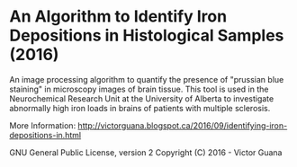 # An Algorithm to Identify Iron Depositions in Histological Samples (2016)

An image processing algorithm to quantify the presence of "prussian blue staining" in microscopy images of brain tissue. This tool is used in the Neurochemical Research Unit at the University of Alberta to investigate abnormally high iron loads in brains of patients with multiple sclerosis.

More Information: http://victorguana.blogspot.ca/2016/09/identifying-iron-depositions-in.html

GNU General Public License, version 2 Copyright (C) 2016 - Victor Guana
